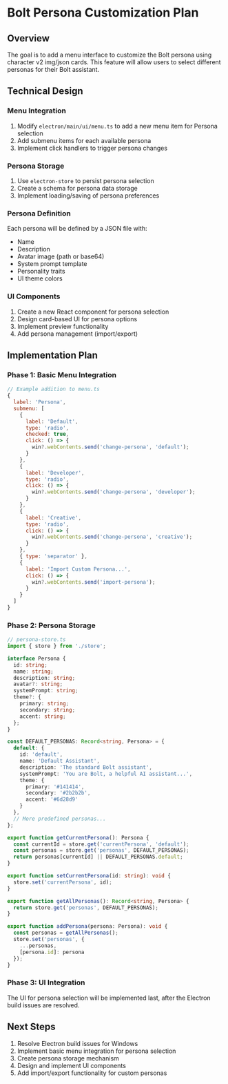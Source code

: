 # Bolt Persona Customization Plan

## Overview
The goal is to add a menu interface to customize the Bolt persona using character v2 img/json cards. This feature will allow users to select different personas for their Bolt assistant.

## Technical Design

### Menu Integration
1. Modify `electron/main/ui/menu.ts` to add a new menu item for Persona selection
2. Add submenu items for each available persona
3. Implement click handlers to trigger persona changes

### Persona Storage
1. Use `electron-store` to persist persona selection
2. Create a schema for persona data storage
3. Implement loading/saving of persona preferences

### Persona Definition
Each persona will be defined by a JSON file with:
- Name
- Description
- Avatar image (path or base64)
- System prompt template
- Personality traits
- UI theme colors

### UI Components
1. Create a new React component for persona selection
2. Design card-based UI for persona options
3. Implement preview functionality
4. Add persona management (import/export)

## Implementation Plan

### Phase 1: Basic Menu Integration
```javascript
// Example addition to menu.ts
{
  label: 'Persona',
  submenu: [
    {
      label: 'Default',
      type: 'radio',
      checked: true,
      click: () => {
        win?.webContents.send('change-persona', 'default');
      }
    },
    {
      label: 'Developer',
      type: 'radio',
      click: () => {
        win?.webContents.send('change-persona', 'developer');
      }
    },
    {
      label: 'Creative',
      type: 'radio',
      click: () => {
        win?.webContents.send('change-persona', 'creative');
      }
    },
    { type: 'separator' },
    {
      label: 'Import Custom Persona...',
      click: () => {
        win?.webContents.send('import-persona');
      }
    }
  ]
}
```

### Phase 2: Persona Storage
```typescript
// persona-store.ts
import { store } from './store';

interface Persona {
  id: string;
  name: string;
  description: string;
  avatar?: string;
  systemPrompt: string;
  theme?: {
    primary: string;
    secondary: string;
    accent: string;
  };
}

const DEFAULT_PERSONAS: Record<string, Persona> = {
  default: {
    id: 'default',
    name: 'Default Assistant',
    description: 'The standard Bolt assistant',
    systemPrompt: 'You are Bolt, a helpful AI assistant...',
    theme: {
      primary: '#141414',
      secondary: '#2b2b2b',
      accent: '#6d28d9'
    }
  },
  // More predefined personas...
};

export function getCurrentPersona(): Persona {
  const currentId = store.get('currentPersona', 'default');
  const personas = store.get('personas', DEFAULT_PERSONAS);
  return personas[currentId] || DEFAULT_PERSONAS.default;
}

export function setCurrentPersona(id: string): void {
  store.set('currentPersona', id);
}

export function getAllPersonas(): Record<string, Persona> {
  return store.get('personas', DEFAULT_PERSONAS);
}

export function addPersona(persona: Persona): void {
  const personas = getAllPersonas();
  store.set('personas', {
    ...personas,
    [persona.id]: persona
  });
}
```

### Phase 3: UI Integration
The UI for persona selection will be implemented last, after the Electron build issues are resolved.

## Next Steps
1. Resolve Electron build issues for Windows
2. Implement basic menu integration for persona selection
3. Create persona storage mechanism
4. Design and implement UI components
5. Add import/export functionality for custom personas 